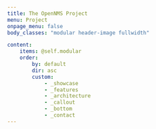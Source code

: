 ```yaml
---
title: The OpenNMS Project
menu: Project
onpage_menu: false
body_classes: "modular header-image fullwidth"

content:
    items: @self.modular
    order:
        by: default
        dir: asc
        custom:
            - _showcase
            - _features
            - _architecture
            - _callout
            - _bottom
            - _contact
---
```




